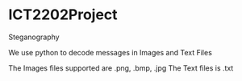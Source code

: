 # ICT2202Project

Steganography

We use python to decode messages in Images and Text Files

The Images files supported are .png, .bmp, .jpg
The Text files is .txt

